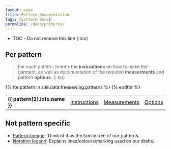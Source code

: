 ```yaml
---
layout: page
title: Pattern documentation
tags: [pattern docs]
permalink: /docs/patterns/
---
```

* TOC - Do not remove this line
{:toc}

## Per pattern
> For each pattern, there's the **instructions** on how to make the garment, 
> as well as documentation of the required **measurments** and pattern **options**.
{:.tip}

<div markdown="0">
<table class="table table-striped">
{% for pattern in site.data.freesewing.patterns %}
<tr><td class="text-right"><b>{{ pattern[1].info.name }}</b></td>
<td><a href="/docs/patterns/{{ pattern[1].info.handle }}" title="{{ pattern[1].info.handle }} instructions">Instructions</a></td>
<td><a href="/docs/patterns/{{ pattern[1].info.handle }}/measurements" title="{{ pattern[1].info.handle }} measurements">Measurements</a></td>
<td><a href="/docs/patterns/{{ pattern[1].info.handle }}/options" title="{{ pattern[1].info.handle }} options">Options</a></td>
</tr>
{% endfor %}
</table>
</div>

## Not pattern specific

- [Pattern lineage](/docs/patterns/lineage): Think of it as the family tree of our patterns.
- [Notation legend](/docs/patterns/notation-legend): Explains lines/colours/marking used on our drafts.

